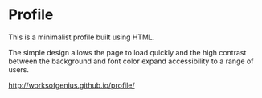 # Profile

This is a minimalist profile built using HTML. 

The simple design allows the page to load quickly and the high contrast between the background and font color expand accessibility to a range of users. 

http://worksofgenius.github.io/profile/
